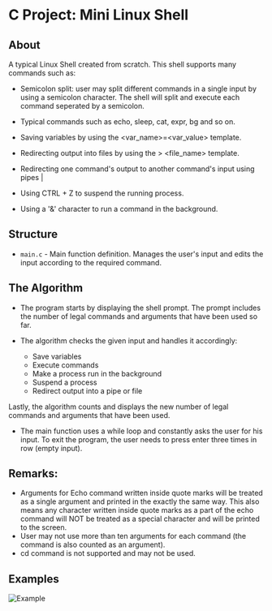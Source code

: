 # C Project: Mini Linux Shell

## About

A typical Linux Shell created from scratch. This shell supports many commands such as:

- Semicolon split: user may split different commands in a single input by using a semicolon character. The shell will split and execute each command seperated by a semicolon.

- Typical commands such as echo, sleep, cat, expr, bg and so on.

- Saving variables by using the <var_name>=<var_value> template.

- Redirecting output into files by using the <output> > <file_name> template.

- Redirecting one command's output to another command's input using pipes |

- Using CTRL + Z to suspend the running process.

- Using a '&' character to run a command in the background.


## Structure

- `main.c` - Main function definition. Manages the user's input and edits the input according to the required command.

## The Algorithm

- The program starts by displaying the shell prompt. The prompt includes the number of legal commands and arguments that have been used so far.

- The algorithm checks the given input and handles it accordingly:

  - Save variables 
  - Execute commands
  - Make a process run in the background
  - Suspend a process
  - Redirect output into a pipe or file

Lastly, the algorithm counts and displays the new number of legal commands and arguments that have been used.

- The main function uses a while loop and constantly asks the user for his input. To exit the program, the user needs to press enter three times in row (empty input).


## Remarks:

- Arguments for Echo command written inside quote marks will be treated as a single argument and printed in the exactly the same way. This also means any character written inside quote marks as a part of the echo command will NOT be treated as a special character and will be printed to the screen. 
- User may not use more than ten arguments for each command (the command is also counted as an argument).
- cd command is not supported and may not be used.

## Examples


![Example](https://user-images.githubusercontent.com/106623821/235354286-924912b4-0c5b-45d0-b8d3-764a976fb7b7.png)





